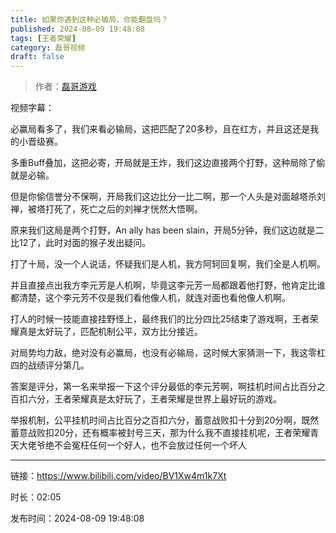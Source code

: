 ```yaml
---
title: 如果你遇到这种必输局，你能翻盘吗？
published: 2024-08-09 19:48:08
tags: [王者荣耀]
category: 磊哥视频
draft: false
---
```



> 作者：[磊哥游戏](https://space.bilibili.com/268941858?spm_id_from=333.788.upinfo.head.click)

视频字幕：

必赢局看多了，我们来看必输局，这把匹配了20多秒，且在红方，并且这还是我的小晋级赛。

多重Buff叠加，这把必寄，开局就是王炸，我们这边直接两个打野，这种局除了偷就是必输。

但是你偷信誉分不保啊，开局我们这边比分一比二啊，那一个人头是对面越塔杀刘禅，被塔打死了，死亡之后的刘禅才恍然大悟啊。

原来我们这局是两个打野，An ally has been slain，开局5分钟，我们这边就是二比12了，此时对面的猴子发出疑问。

打了十局，没一个人说话，怀疑我们是人机，我方阿轲回复啊，我们全是人机啊。

并且直接点出我方李元芳是人机啊，毕竟这李元芳一局都跟着他打野，他肯定比谁都清楚，这个李元芳不仅是我们看他像人机，就连对面也看他像人机啊。

打人的时候一技能直接挂野怪上，最终我们的比分四比25结束了游戏啊，王者荣耀真是太好玩了，匹配机制公平，双方比分接近。

对局势均力敌，绝对没有必赢局，也没有必输局，这时候大家猜测一下，我这零杠四的战绩评分第几。

答案是评分，第一名来举报一下这个评分最低的李元芳啊，啊挂机时间占比百分之百扣六分，王者荣耀真是太好玩了，王者荣耀是世界上最好玩的游戏。

举报机制，公平挂机时间占比百分之百扣六分，蓄意战败扣十分到20分啊，既然蓄意战败扣20分，还有概率被封号三天，那为什么我不直接挂机呢，王者荣耀青天大佬爷绝不会冤枉任何一个好人，也不会放过任何一个坏人

---

链接：https://www.bilibili.com/video/BV1Xw4m1k7Xt

时长：02:05

发布时间：2024-08-09 19:48:08
